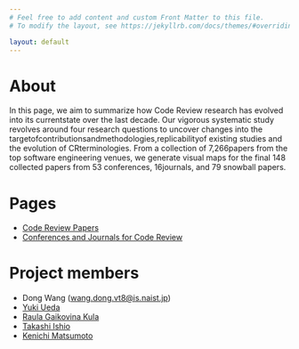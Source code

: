 ```yaml
---
# Feel free to add content and custom Front Matter to this file.
# To modify the layout, see https://jekyllrb.com/docs/themes/#overriding-theme-defaults

layout: default
---
```


# About

In this page, we aim to summarize how Code Review research has evolved into its currentstate over the last decade. Our vigorous systematic study revolves around four research questions to uncover changes into the targetofcontributionsandmethodologies,replicabilityof existing studies and the evolution of CRterminologies. From a collection of 7,266papers from the top software engineering venues, we generate visual maps for the final 148 collected papers from 53 conferences, 16journals, and 79 snowball papers.

# Pages
* [Code Review Papers](https://naist-se.github.io/code-review/publications/)
* [Conferences and Journals for Code Review](https://naist-se.github.io/code-review/submissions.html)

# Project members

* Dong Wang (wang.dong.vt8@is.naist.jp)
* [Yuki Ueda](https://ikuyadeu.github.io/)
* [Raula Gaikovina Kula](https://raux.github.io/)
* [Takashi Ishio](https://takashi-ishio.github.io/)
* [Kenichi Matsumoto](http://isw3.naist.jp/~matumoto/)